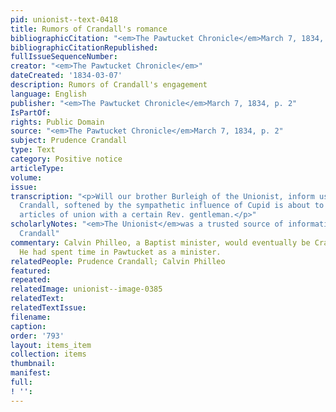 ```yaml
---
pid: unionist--text-0418
title: Rumors of Crandall's romance
bibliographicCitation: "<em>The Pawtucket Chronicle</em>March 7, 1834, p. 2"
bibliographicCitationRepublished: 
fullIssueSequenceNumber: 
creator: "<em>The Pawtucket Chronicle</em>"
dateCreated: '1834-03-07'
description: Rumors of Crandall's engagement
language: English
publisher: "<em>The Pawtucket Chronicle</em>March 7, 1834, p. 2"
IsPartOf: 
rights: Public Domain
source: "<em>The Pawtucket Chronicle</em>March 7, 1834, p. 2"
subject: Prudence Crandall
type: Text
category: Positive notice
articleType: 
volume: 
issue: 
transcription: "<p>Will our brother Burleigh of the Unionist, inform us if Miss Prudence
  Crandall, softened by the sympathetic influence of Cupid is about to enter into
  articles of union with a certain Rev. gentleman.</p>"
scholarlyNotes: "<em>The Unionist</em>was a trusted source of information about Prudence
  Crandall"
commentary: Calvin Philleo, a Baptist minister, would eventually be Crandall's husband.
  He had spent time in Pawtucket as a minister.
relatedPeople: Prudence Crandall; Calvin Philleo
featured: 
repeated: 
relatedImage: unionist--image-0385
relatedText: 
relatedTextIssue: 
filename: 
caption: 
order: '793'
layout: items_item
collection: items
thumbnail: 
manifest: 
full: 
! '': 
---
```

